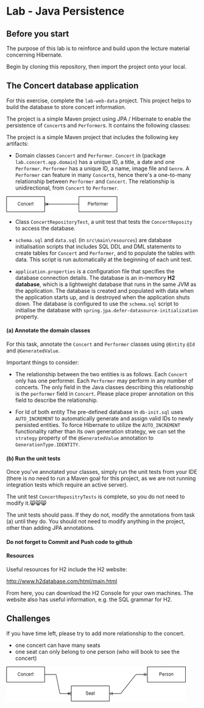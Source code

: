 Lab - Java Persistence
==========

Before you start
----------
The purpose of this lab is to reinforce and build upon the lecture material concerning Hibernate.

Begin by cloning this repository, then import the project onto your local.


The Concert database application
----------
For this exercise, complete the `lab-web-data` project. This project helps to build the database to store concert information.

The project is a simple Maven project using JPA / Hibernate to enable the persistence of `Concert`s and `Performer`s. It contains the following classes:


The project is a simple Maven project that includes the following key artifacts:

- Domain classes `Concert` and `Performer`. `Concert` in (package `lab.concert.app.domain`) has a unique ID, a title, a date and one `Performer`. `Performer` has a unique ID, a name, image file and `Genre`. A `Performer` can feature in many `Concert`s, hence there's a one-to-many relationship between `Performer` and `Concert`. The relationship is unidirectional, from `Concert` to `Performer`.

![relationship](lab-data-relationship.png)


- Class `ConcertRepositoryTest`, a unit test that tests the `ConcertReposity` to access the database.
 
- `schema.sql` and `data.sql` (in `src\main\resources`) are database initialisation scripts that includes SQL DDL and DML statements to create tables for `Concert` and `Performer`, and to populate the tables with data. This script is run automatically at the beginning of each unit test.

- `application.properties` is a configuration file that specifies the database connection details. The database is an in-memory **H2 database**, which is a lightweight database that runs in the same JVM as the application. The database is created and populated with data when the application starts up, and is destroyed when the application shuts down. The database is configured to use the `schema.sql` script to initialise the database with `spring.jpa.defer-datasource-initialization` property.

#### (a) Annotate the domain classes
For this task, annotate the `Concert` and `Performer` classes using `@Entity` `@Id` and `@GeneratedValue`. 

Important things to consider:

- The relationship between the two entities is as follows. Each `Concert` only has one performer. Each `Performer` may perform in any number of concerts. The only field in the Java classes describing this relationship is the `performer` field in `Concert`. Please place proper annotation  on this field to describe the relationship.

- For Id of both entity The pre-defined database in `db-init.sql` uses `AUTO_INCREMENT` to automatically generate and assign valid IDs to newly persisted entities. To force Hibernate to utilize the `AUTO_INCREMENT` functionality rather than its own generation strategy, we can set the `strategy` property of the `@GeneratedValue` annotation to `GenerationType.IDENTITY`.

#### (b) Run the unit tests
Once you've annotated your classes, simply run the unit tests from your IDE (there is no need to run a Maven goal for this project, as we are not running integration tests which require an active server). 

The unit test `ConcertRepositryTests` is complete, so you do not need to modify it.:smile_cat::smile_cat::smile_cat:  

The unit tests should pass. If they do not, modify the annotations from task (a) until they do. You should not need to modify anything in the project, other than adding JPA annotations.


#### Do not forget to Commit and Push code to github

#### Resources

Useful resources for H2  include the H2 website:

<http://www.h2database.com/html/main.html>

From here, you can download the H2 Console for your own machines. The website also has useful information, e.g. the SQL grammar for H2.

Challenges
----------
If you have time left, please try to add more relationship to the concert.
- one concert can have many seats
 - one seat can only belong to one person (who will book to see the concert)

![relationship](lab-data-challenge.png)